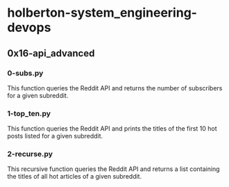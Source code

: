 # holberton-system_engineering-devops
## 0x16-api_advanced
### 0-subs.py
This function queries the Reddit API and returns the number of subscribers for a given subreddit.
### 1-top_ten.py
This function queries the Reddit API and prints the titles of the first 10 hot posts listed for a given subreddit.
### 2-recurse.py
This recursive function queries the Reddit API and returns a list containing the titles of all hot articles of a given subreddit.
